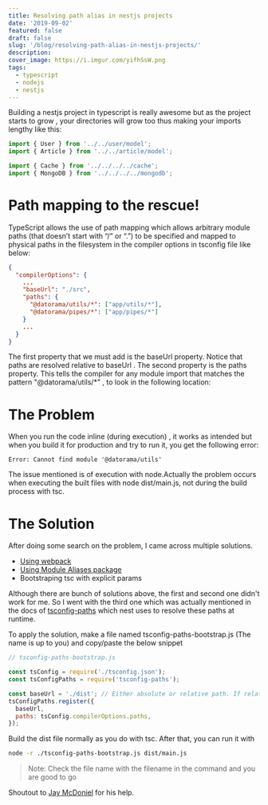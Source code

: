 ```yaml
---
title: Resolving path alias in nestjs projects
date: '2019-09-02'
featured: false
draft: false
slug: '/blog/resolving-path-alias-in-nestjs-projects/'
description:
cover_image: https://i.imgur.com/yifhSsW.png
tags:
  - typescript
  - nodejs
  - nestjs
---
```


Building a nestjs project in typescript is really awesome but as the project starts to grow , your directories will grow too thus making your imports lengthy like this:

```javascript
import { User } from '../../user/model';
import { Article } from '../../article/model';

import { Cache } from '../../../../cache';
import { MongoDB } from '../../../../mongodb';
```

# Path mapping to the rescue!

TypeScript allows the use of path mapping which allows arbitrary module paths (that doesn’t start with “/” or “.”) to be specified and mapped to physical paths in the filesystem in the compiler options in tsconfig file like below:

```json
{
  "compilerOptions": {
    ...
    "baseUrl": "./src",
    "paths": {
      "@datorama/utils/*": ["app/utils/*"],
      "@datorama/pipes/*": ["app/pipes/*"]
    }
    ...
  }
}
```

The first property that we must add is the baseUrl property. Notice that paths are resolved relative to baseUrl .
The second property is the paths property. This tells the compiler for any module import that matches the pattern "@datorama/utils/\*" , to look in the following location:

# The Problem

When you run the code inline (during execution) , it works as intended but when you build it for production and try to run it, you get the following error:

```
Error: Cannot find module '@datorama/utils'
```

The issue mentioned is of execution with node.Actually the problem occurs when executing the built files with node dist/main.js, not during the build process with tsc.

# The Solution

After doing some search on the problem, I came across multiple solutions.

- [Using webpack](https://github.com/dividab/tsconfig-paths-webpack-plugin)
- [Using Module Aliases package](https://medium.com/@caludio/how-to-use-module-path-aliases-in-visual-studio-typescript-and-javascript-e7851df8eeaa)
- Bootstraping tsc with explicit params

Although there are bunch of solutions above, the first and second one didn't work for me. So I went with the third one which was actually mentioned in the docs of [tsconfig-paths](https://github.com/dividab/tsconfig-paths) which nest uses to resolve these paths at runtime.

To apply the solution, make a file named tsconfig-paths-bootstrap.js (The name is up to you) and copy/paste the below snippet

```javascript
// tsconfig-paths-bootstrap.js

const tsConfig = require('./tsconfig.json');
const tsConfigPaths = require('tsconfig-paths');

const baseUrl = './dist'; // Either absolute or relative path. If relative it's resolved to current working directory.
tsConfigPaths.register({
  baseUrl,
  paths: tsConfig.compilerOptions.paths,
});
```

Build the dist file normally as you do with tsc. After that, you can run it with

```sh
node -r ./tsconfig-paths-bootstrap.js dist/main.js
```

> Note: Check the file name with the filename in the command and you are good to go

Shoutout to [Jay McDoniel](https://github.com/jmcdo29) for his help.
